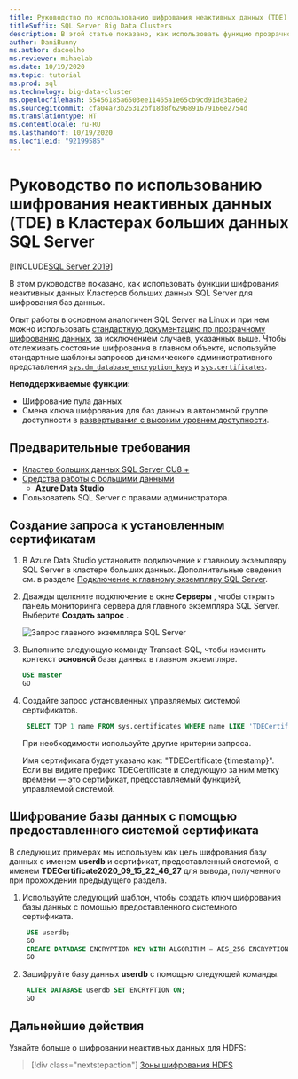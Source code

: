 ```yaml
---
title: Руководство по использованию шифрования неактивных данных (TDE) в Кластерах больших данных SQL Server
titleSuffix: SQL Server Big Data Clusters
description: В этой статье показано, как использовать функцию прозрачного шифрования неактивных данных SQL Server в BDC
author: DaniBunny
ms.author: dacoelho
ms.reviewer: mihaelab
ms.date: 10/19/2020
ms.topic: tutorial
ms.prod: sql
ms.technology: big-data-cluster
ms.openlocfilehash: 55456185a6503ee11465a1e65cb9cd91de3ba6e2
ms.sourcegitcommit: cfa04a73b26312bf18d8f6296891679166e2754d
ms.translationtype: HT
ms.contentlocale: ru-RU
ms.lasthandoff: 10/19/2020
ms.locfileid: "92199585"
---
```

# <a name="sql-server-big-data-clusters-transparent-data-encryption-tde-at-rest-usage-guide"></a>Руководство по использованию шифрования неактивных данных (TDE) в Кластерах больших данных SQL Server

[!INCLUDE[SQL Server 2019](../includes/applies-to-version/sqlserver2019.md)]

В этом руководстве показано, как использовать функции шифрования неактивных данных Кластеров больших данных SQL Server для шифрования баз данных.

Опыт работы в основном аналогичен SQL Server на Linux и при нем можно использовать [стандартную документацию по прозрачному шифрованию данных](../relational-databases/security/encryption/transparent-data-encryption.md), за исключением случаев, указанных выше. Чтобы отслеживать состояние шифрования в главном объекте, используйте стандартные шаблоны запросов динамического административного представления [`sys.dm_database_encryption_keys`](../relational-databases/system-dynamic-management-views/sys-dm-database-encryption-keys-transact-sql.md) и [`sys.certificates`](../relational-databases/system-catalog-views/sys-certificates-transact-sql.md).

__Неподдерживаемые функции:__
* Шифрование пула данных
* Смена ключа шифрования для баз данных в автономной группе доступности в [развертывания с высоким уровнем доступности](deployment-high-availability.md).


## <a name="prerequisites"></a><a id="prereqs"></a> Предварительные требования

- [Кластер больших данных SQL Server CU8 +](release-notes-big-data-cluster.md)
- [Средства работы с большими данными](deploy-big-data-tools.md)
   - **Azure Data Studio**
- Пользователь SQL Server с правами администратора.

## <a name="query-the-installed-certificates"></a>Создание запроса к установленным сертификатам

1. В Azure Data Studio установите подключение к главному экземпляру SQL Server в кластере больших данных. Дополнительные сведения см. в разделе [Подключение к главному экземпляру SQL Server](connect-to-big-data-cluster.md#master).

1. Дважды щелкните подключение в окне **Серверы** , чтобы открыть панель мониторинга сервера для главного экземпляра SQL Server. Выберите **Создать запрос** .

   ![Запрос главного экземпляра SQL Server](./media/tutorial-data-pool-ingest-sql/sql-server-master-instance-query.png)

1. Выполните следующую команду Transact-SQL, чтобы изменить контекст **основной** базы данных в главном экземпляре.

   ```sql
   USE master
   GO
   ```

1. Создайте запрос установленных управляемых системой сертификатов. 

   ```sql
    SELECT TOP 1 name FROM sys.certificates WHERE name LIKE 'TDECertificate%' ORDER BY name DESC
   ```

    При необходимости используйте другие критерии запроса.

    Имя сертификата будет указано как: "TDECertificate {timestamp}". Если вы видите префикс TDECertificate и следующую за ним метку времени — это сертификат, предоставляемый функцией, управляемой системой.

## <a name="encrypt-a-database-using-the-system-provided-certificate"></a>Шифрование базы данных с помощью предоставленного системой сертификата

В следующих примерах мы используем как цель шифрования базу данных с именем __userdb__ и сертификат, предоставленный системой, с именем __TDECertificate2020_09_15_22_46_27__ для вывода, полученного при прохождении предыдущего раздела.

1. Используйте следующий шаблон, чтобы создать ключ шифрования базы данных с помощью предоставленного системного сертификата.

   ```sql
    USE userdb; 
    GO
    CREATE DATABASE ENCRYPTION KEY WITH ALGORITHM = AES_256 ENCRYPTION BY SERVER CERTIFICATE TDECertificate2020_09_15_22_46_27;
    GO
   ```

1. Зашифруйте базу данных __userdb__ с помощью следующей команды.

   ```sql
    ALTER DATABASE userdb SET ENCRYPTION ON;
    GO
   ```

## <a name="next-steps"></a>Дальнейшие действия

Узнайте больше о шифровании неактивных данных для HDFS:
> [!div class="nextstepaction"]
> [Зоны шифрования HDFS](encryption-at-rest-hdfs-encryption-zones.md)
